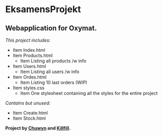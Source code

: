 # EksamensProjekt

## Webapplication for Oxymat.

*This project includes:*

* Item Index.html
* Item Products.html
	* Item Listing all products /w info
* Item Users.html
	* Item Listing all users /w info
* Item Ordes.html
	* Item Listing 10 last orders (WIP)
* Item styles.css
	* Item One stylesheet containing all the styles for the entire project

*Contains but unused:*

* Item Create.html
* Item Stock.html


**Project by [Chuwyn](https://github.com/Chuwyn) and [Killfill](https://github.com/Killfill0o).**